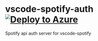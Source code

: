 # vscode-spotify-auth [![Deploy to Azure](http://azuredeploy.net/deploybutton.png)](https://azuredeploy.net/)
Spotify api auth server for vscode-spotify
